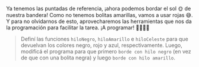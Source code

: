 <gs-attire attire-url="https://raw.githubusercontent.com/MumukiProject/mumuki-guia-gobstones-escuela-del-futuro-secundaria/master/assets/attires/config_1587655040758.json"></gs-attire>

Ya tenemos las puntadas de referencia, ¡ahora podemos bordar el sol :sun_with_face: de nuestra bandera! Como no tenemos bolitas amarillas, vamos a usar rojas :sweat_smile:. Y para no olvidarnos de esto, aprovecharemos las herramientas que nos da la programación para facilitar la tarea. ¡A programar! :woman_technologist::man_technologist:

> Definí las funciones `hiloNegro`, `hiloAmarillo` e `hiloCeleste` para que devuelvan los colores negro, rojo y azul, respectivamente. Luego, modificá el programa para que primero `borde con hilo negro` (en vez de que con una bolita negra) y luego `borde con hilo amarillo`.
